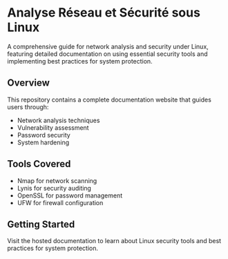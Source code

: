 # Analyse Réseau et Sécurité sous Linux

A comprehensive guide for network analysis and security under Linux, featuring detailed documentation on using essential security tools and implementing best practices for system protection.

## Overview

This repository contains a complete documentation website that guides users through:
- Network analysis techniques
- Vulnerability assessment
- Password security
- System hardening

## Tools Covered

- Nmap for network scanning
- Lynis for security auditing
- OpenSSL for password management
- UFW for firewall configuration

## Getting Started

Visit the hosted documentation to learn about Linux security tools and best practices for system protection.